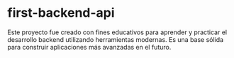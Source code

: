 # first-backend-api
Este proyecto fue creado con fines educativos para aprender y practicar el desarrollo backend utilizando herramientas modernas. Es una base sólida para construir aplicaciones más avanzadas en el futuro.
